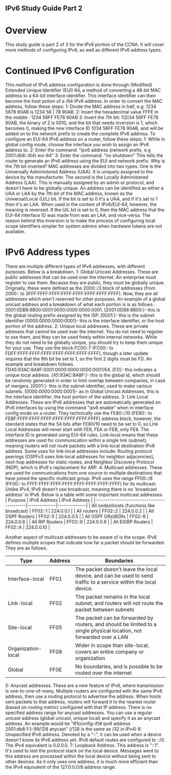 ## IPv6 Study Guide Part 2

# Overview

This study guide is part 2 of 3 for the IPv6 portion of the CCNA. It will cover more methods of configuring IPv6, as well as different IPv6 address types.

# Continued IPv6 Configuration

This method of IPv6 address configuration is done through (Modified) Extended Unique Identifier (EUI) 64, a method of converting a 48-bit MAC address to a 64-bit interface identifier. This interface identifier can then become the host potion of a /64 IPv6 address.
In order to convert the MAC address, follow these steps:
1: Divide the MAC address in half, e.g. 1234 5678 90AB is 1234 56 | 78 90AB.
2: Insert the hexadecimal value FFFE in the middle : 1234 56FF FE78 90AB
3: Invert the 7th bit: 1(2)34 56FF FE78 90AB, the binary of 2 is 0010, and the bit that needs inversion is 1, which becomes 0, making the new interface ID 1034 56FF FE78 90AB, and will be added on to the network prefix to create the complete IPv6 address. 
To configure an EUI-64 IPv6 address on a router, follow these steps:
1: While in global config mode, choose the interface you wish to assign an IPv6 address to.
2: Enter the command: "ipv6 address (network prefix, e.g 2001:db8::/64) eui-64"
3: Enter the command: "no shutdown" 
This tells the router to generate an IPv6 address using the EUI and network prefix. Why is the 7th bit inverted?
MAC addresses are divided into two types. One is the Universally Administered Address (UAA). It is uniquely assigned to the device by the manufacturer. The second is the Locally Administered Address (LAA). This is manually assigned by an admin or protocol, and doesn't have to be globally unique. An address can be identified as either a UAA or LAA by the 7th bit of the MAC address, known as the Universal/Local (U/L) bit. If the bit is set to 0 it's a UAA, and if it's set to 1 then it's an LAA. When used in the context of IPv6/EUI-64, however, the meaning is reversed. If the U/L bit is set to 0, then the MAC address that the EUI-64 interface ID was made from was an LAA, and vice-versa. The reason behind this inversion is to make the process of configuring local scope identifiers simpler for system admins when hardware tokens are not available.

# IPv6 Address types

There are multiple different types of IPv6 addresses, with different purposes. Below is a breakdown.
1: Global Unicast Addresses. These are public addresses that can be used over the internet. An enterprise must register to use them. Because they are public, they must be globally unique. Originally, these were defined as the 2000::/3 block of addresses (from 2000:: to 3FFF:FFFF:FFFF:FFFF:FFFF:FFFF:FFFF:FFFF). Now, they are all addresses which aren't reserved for other purposes. An example of a global unicast address and a breakdown of what each portion is is as follows : 2001:0DB8:8B00:0001:0000:0000:0000:0001. [2001:0DB8:8B00:]- this is the global routing prefix assigned by the ISP. [0001:]- this is the subnet identifier [0000:0000:0000:0001]- this is the interface identifier, or the host portion of the address.
2: Unique local addresses. These are private adresses that cannot be used over the internet. You do not need to register to use them, and they can be used freely within internal networks. While they do not need to be globally unique, you should try to keep them unique for your use. They use the block FC00::7 (FC00:: to FDFF:FFFF:FFFF:FFFF:FFFF:FFFF:FFFF:FFFF), though a later update requires that the 8th bit be set to 1, so the first 2 digits must be FD. An example and breakdown follows.
FD45:93AC:8A8F:0001:0000:0000:0000:0001/64.
[FD]- this indicates a unique local address. [45:93AC:8A8F:]- this is the global id, which should be randomly generated in order to limit overlap between companies, in case of mergers. [0001:]- this is the subnet identifier, used to make various subnets. [0000:0000:0000:0001]- as in Global Unicast Addresses, this is the interface identifier, the host portion of the address.
3: Link Local Addresses. These are IPv6 addresses that are automatically generated on IPv6 interfaces by using the command "ipv6 enable" when in interface config mode on a router. They technically use the FE80::/10 (FE80:: to FEBF:FFFF:FFFF:FFFF:FFFF:FFFF:FFFF:FFFF) address block, however, the standard states that the 54 bits after FE80/10 need to be set to 0, so Link Local Addresses will never start with FE9, FEA or FEB, only FE8. The interface ID is generated using EUI-64 rules. Link-local means that these addresses are used for communication within a single link (subnet), meaning routers will not route packets with a link-local destination IPv6 address. Some uses for link-local addresses include: Routing protocol peerings (OSPFv3 uses link-local addresses for neighbor adjacencies), next-hop addresses for static routes, and Neighbor Discovery Protocol (NDP), which is IPv6's replacement for ARP. 
4: Multicast addresses. These are used for communications from one source to multiple destinations that have joined the specific multicast group. IPv6 uses the range FF00::/8 (FF00:: to FFFF:FFFF:FFFF:FFFF:FFFF:FFFF:FFFF:FFFF) for its multicast. Unlike IPv4, IPv6 doesn't use broadcast, meaning there is no 'broadcast address' in IPv6. Below is a table with some important multicast addresses.
| Purpose                                    | IPv6 Address | IPv4 Address |
|--------------------------------------------|--------------|--------------|
| All nodes\hosts (functions like broadcast) | FF02::1      | 224.0.0.1    |
| All routers                                | FF02::2      | 224.0.0.2    |
| All OSPF Routers                           | FF02::5      | 224.0.0.5    |
| All OSPF DRs\BDRs                          | FF02::6      | 224.0.0.6    |
| All RIP Routers                            | FF02::9      | 224.0.0.9    |
| All EIGRP Routers                          | FF02::A      | 224.0.0.10   |

Another aspect of multicast addresses to be aware of is the scope. IPv6 defines multiple scopes that indicate how far a packet should be forwarded. They are as follows.

| Type               | Address | Boundaries                                                                                                            |
|--------------------|---------|-----------------------------------------------------------------------------------------------------------------------|
| Interface-local    | FF01    | The packet doesn't leave the local device, and can be used to send traffic to a service within the local device.      |
| Link-local         | FF02    | The packet remains in the local subnet, and routers will not route the packet between subnets                         |
| Site-local         | FF05    | The packet can be forwarded by routers, and should be limited to a single physical location, not forwarded over a LAN |
| Organization-local | FF08    | Wider in scope than site-local, covers an entire company or organization                                              |
| Global             | FF0E    | No boundaries, and is possible to be routed over the internet                                                         |

5: Anycast addresses. These are a new feature of IPv6, where transmission is one-to-one-of-many. Multiple routers are configured with the same IPv6 address, then use a routing protocol to advertise the address. When hosts sent packets to that address, routers will forward it to the nearest router (based on routing metric) configured with that IP address. There is no specified address range for anycast addresses. You can use a regular unicast address (global unicast, unique local) and specify it as an anycast address. An example would be "R1(config-if)# ipv6 address 2001:db8:1:1::99/128 anycast" (/128 is the same as /32 in IPv4)
6: Unspecified IPv6 address. Denoted by a "::", it can be used when a device doesn't know its IPv6 address yet. IPv6 default routes are configured to ::/0. The IPv4 equivalent is 0.0.0.0.
7: Loopback Address. This address is "::1". It's used to test the protocol stack on the local device. Messages went to this address are processed within the local device without being sent to other devices. As it only uses one address, it is much more efficient than the IPv4 equivalent of the 127.0.0.0/8 address range.
